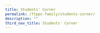 ```yaml
---
title: Students' Corner
permalink: /ftpps-family/students-corner/
description: ""
third_nav_title: Students' Corner
---
```


